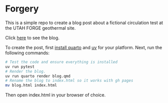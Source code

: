 # Forgery

This is a simple repo to create a blog post about a fictional circulation test at the UTAH FORGE geothermal site. 

Click [here](https://d-chambers.github.io/forgery/index.html) to see the blog.

To create the post, first [install quarto](https://quarto.org/docs/get-started/) and [uv](https://docs.astral.sh/uv/getting-started/installation/) for your platform. Next, run the following commands:

```bash
# Test the code and ensure everything is installed
uv run pytest  
# Render the blog.
uv run quarto render blog.qmd
# Rename the blog to index.html so it works with gh pages
mv blog.html index.html
```

Then open index.html in your browser of choice. 
